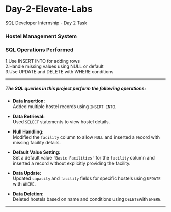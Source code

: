 # Day-2-Elevate-Labs
SQL Developer Internship - Day 2 Task

<h3>Hostel Management System</h3>
<h3>SQL Operations Performed</h3>

 1.Use INSERT INTO for adding rows <br>
 2.Handle missing values using NULL or default  <br>
 3.Use UPDATE and DELETE with WHERE conditions  <br>

---
 
<h5>The SQL queries in this project perform the following operations:</h5>

- **Data Insertion:**  
  Added multiple hostel records using `INSERT INTO`.

- **Data Retrieval:**  
  Used `SELECT` statements to view hostel details.

- **Null Handling:**  
  Modified the `facility` column to allow `NULL` and inserted a record with missing facility details.

- **Default Value Setting:**  
  Set a default value `'Basic Facilities'` for the `facility` column and inserted a record without explicitly providing the facility.

- **Data Update:**  
  Updated `capacity` and `facility` fields for specific hostels using `UPDATE` with `WHERE`.

- **Data Deletion:**  
  Deleted hostels based on name and conditions using `DELETE`with `WHERE`.
---

